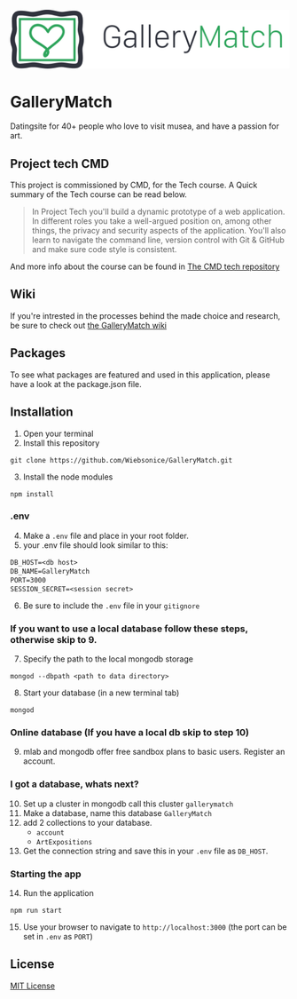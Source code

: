 ![GalleryMatch logo](https://github.com/Wiebsonice/GalleryMatch/blob/master/wiki-assets/logo-horizontal.png)

# GalleryMatch
Datingsite for 40+ people who love to visit musea, and have a passion for art.

## Project tech CMD
This project is commissioned by CMD, for the Tech course. A Quick summary of the Tech course can be read below.

>In Project Tech you'll build a dynamic prototype of a web application. In different roles you take a well-argued position on, among other things, the privacy and security aspects of the application. You'll also learn to navigate the command line, version control with Git & GitHub and make sure code style is consistent.

And more info about the course can be found in [The CMD tech repository](https://github.com/cmda-bt/)

## Wiki
If you're intrested in the processes behind the made choice and research, be sure to check out [the GalleryMatch wiki](https://github.com/Wiebsonice/GalleryMatch/wiki)

## Packages
To see what packages are featured and used in this application, please have a look at the package.json file.

## Installation
1. Open your terminal
2. Install this repository
```
git clone https://github.com/Wiebsonice/GalleryMatch.git
```
3. Install the node modules
```
npm install
```

### .env
4. Make a `.env` file and place in your root folder.
5. your .env file should look similar to this:
```
DB_HOST=<db host>
DB_NAME=GalleryMatch
PORT=3000
SESSION_SECRET=<session secret>
```
6. Be sure to include the `.env` file in your `gitignore`

### If you want to use a local database follow these steps, otherwise skip to 9.
7. Specify the path to the local mongodb storage
```
mongod --dbpath <path to data directory>
```
8. Start your database (in a new terminal tab)
```
mongod
```
### Online database (If you have a local db skip to step 10)
9. mlab and mongodb offer free sandbox plans to basic users. Register an account.

### I got a database, whats next?
10. Set up a cluster in mongodb call this cluster `gallerymatch`
11. Make a database, name this database `GalleryMatch`
12. add 2 collections to your database.
    - `account`
    - `ArtExpositions`
13. Get the connection string and save this in your `.env` file as `DB_HOST`.

### Starting the app
14. Run the application
```
npm run start
```
15. Use your browser to navigate to `http://localhost:3000` (the port can be set in `.env` as `PORT`)

## License
[MIT License](https://github.com/Wiebsonice/GalleryMatch/blob/master/license)
